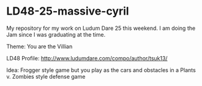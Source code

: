 LD48-25-massive-cyril
=====================

My repository for my work on Ludum Dare 25 this weekend. I am doing the Jam since I was graduating at the time.

Theme: You are the Villian

LD48 Profile: http://www.ludumdare.com/compo/author/tsuk13/

Idea: Frogger style game but you play as the cars and obstacles in a Plants v. Zombies style defense game

